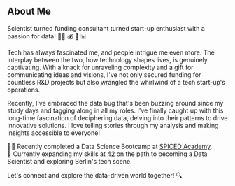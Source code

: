 ## About Me

Scientist turned funding consultant turned start-up enthusiast with a passion for data! 👨‍🔬 💰 🚀 📊

Tech has always fascinated me, and people intrigue me even more. The interplay between the two, how technology shapes lives, is genuinely captivating. With a knack for unraveling complexity and a gift for communicating ideas and visions, I've not only secured funding for countless R&D projects but also wrangled the whirlwind of a tech start-up's operations.

Recently, I've embraced the data bug that's been buzzing around since my study days and tagging along in all my roles. I've finally caught up with this long-time fascination of deciphering data, delving into their patterns to drive innovative solutions. I love telling stories through my analysis and making insights accessible to everyone!

👨‍💻 Recently completed a Data Science Bootcamp at [SPICED Academy](https://www.spiced-academy.com/en).  
🌟 Currently expanding my skills at [42](https://42berlin.de/) on the path to becoming a Data Scientist and exploring Berlin's tech scene.

Let's connect and explore the data-driven world together! 🔍
